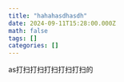 ```yaml
---
title: "hahahasdhasdh"
date: 2024-09-11T15:28:00.000Z
math: false
tags: []
categories: []
---
```

as打扫打扫打扫打扫打扫的
